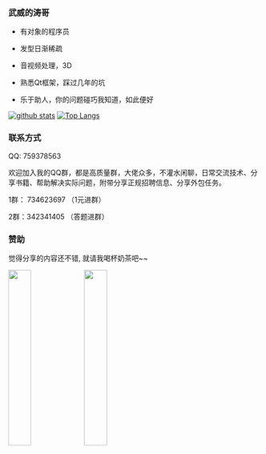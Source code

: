 ### 武威的涛哥

- 有对象的程序员

- 发型日渐稀疏

- 音视频处理，3D

- 熟悉Qt框架，踩过几年的坑

- 乐于助人，你的问题碰巧我知道，如此便好

[![github stats](https://github-readme-stats.vercel.app/api?username=jaredtao&hide=contribs&show_icons=true&count_private=true)](https://github.com/anuraghazra/github-readme-stats)
[![Top Langs](https://github-readme-stats.vercel.app/api/top-langs/?username=jaredtao&layout=compact)](https://github.com/anuraghazra/github-readme-stats)


### 联系方式

QQ: 759378563

欢迎加入我的QQ群，都是高质量群，大佬众多，不灌水闲聊，日常交流技术、分享书籍、帮助解决实际问题，附带分享正规招聘信息、分享外包任务。

1群： 734623697 （1元进群）

2群：342341405 （答题进群）

### 赞助

觉得分享的内容还不错, 就请我喝杯奶茶吧~~

<img src="https://gitee.com/jaredtao/jaredtao/raw/master/img/weixin.jpg?raw=true" width="30%" height="30%" /><img src="https://gitee.com/jaredtao/jaredtao/raw/master/img/zhifubao.jpg?raw=true" width="30%" height="30%" />
